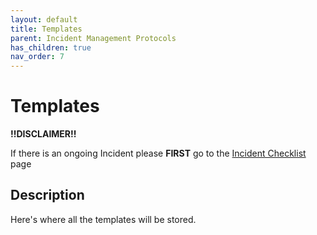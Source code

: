 ```yaml
---
layout: default
title: Templates
parent: Incident Management Protocols
has_children: true
nav_order: 7
---
```


# Templates

**!!DISCLAIMER!!**

If there is an ongoing Incident please **FIRST** go to the [Incident Checklist](https://github.com/Software-For-Love/incident-management-protocols/blob/master/docs/checklist.md) page

## Description

Here's where all the templates will be stored.
